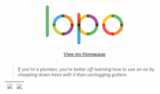 <div align="center">
<img src="./lopo_animate.svg" width="270" alt="lopo animate"/>
<br/><br/>
<a href="https://lopo12123.github.io/">View my Homepage</a>
<br/><br/>
</div>

> _If you're a plumber, you're better off learning how to use an ax by chopping down trees with it than unclogging
gutters._

| <img align="center" src="https://github-readme-stats.vercel.app/api?username=lopo12123&show_icons=true&hide_border=true" /> | <img align="center" src="https://github-readme-stats.vercel.app/api/top-langs/?username=lopo12123&layout=compact&hide_border=true" /> |
|-----------------------------------------------------------------------------------------------------------------------------|---------------------------------------------------------------------------------------------------------------------------------------|

[//]: # (- ⏳ [rstool]&#40;https://github.com/lopo12123/rstool&#41;)

[//]: # (- ⏳ [tape]&#40;https://github.com/fastigiata/tape&#41;)